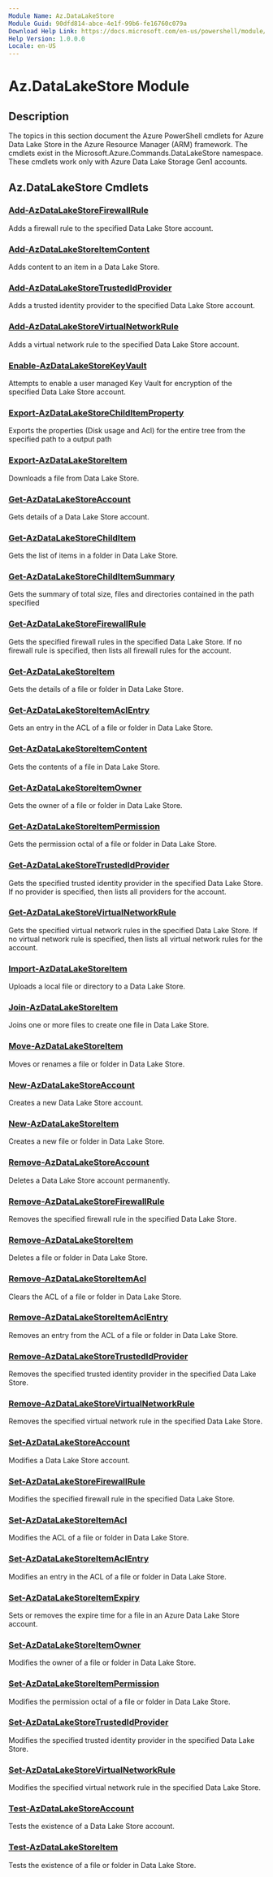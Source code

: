 ```yaml
---
Module Name: Az.DataLakeStore
Module Guid: 90dfd814-abce-4e1f-99b6-fe16760c079a
Download Help Link: https://docs.microsoft.com/en-us/powershell/module/az.datalakestore
Help Version: 1.0.0.0
Locale: en-US
---
```


# Az.DataLakeStore Module
## Description
The topics in this section document the Azure PowerShell cmdlets for Azure Data Lake Store in the Azure Resource Manager (ARM) framework. The cmdlets exist in the Microsoft.Azure.Commands.DataLakeStore namespace. These cmdlets work only with Azure Data Lake Storage Gen1 accounts.

## Az.DataLakeStore Cmdlets
### [Add-AzDataLakeStoreFirewallRule](Add-AzDataLakeStoreFirewallRule.md)
Adds a firewall rule to the specified Data Lake Store account.

### [Add-AzDataLakeStoreItemContent](Add-AzDataLakeStoreItemContent.md)
Adds content to an item in a Data Lake Store.

### [Add-AzDataLakeStoreTrustedIdProvider](Add-AzDataLakeStoreTrustedIdProvider.md)
Adds a trusted identity provider to the specified Data Lake Store account.

### [Add-AzDataLakeStoreVirtualNetworkRule](Add-AzDataLakeStoreVirtualNetworkRule.md)
Adds a virtual network rule to the specified Data Lake Store account.

### [Enable-AzDataLakeStoreKeyVault](Enable-AzDataLakeStoreKeyVault.md)
Attempts to enable a user managed Key Vault for encryption of the specified Data Lake Store account.

### [Export-AzDataLakeStoreChildItemProperty](Export-AzDataLakeStoreChildItemProperty.md)
Exports the properties (Disk usage and Acl) for the entire tree from the specified path to a output path

### [Export-AzDataLakeStoreItem](Export-AzDataLakeStoreItem.md)
Downloads a file from Data Lake Store.

### [Get-AzDataLakeStoreAccount](Get-AzDataLakeStoreAccount.md)
Gets details of a Data Lake Store account.

### [Get-AzDataLakeStoreChildItem](Get-AzDataLakeStoreChildItem.md)
Gets the list of items in a folder in Data Lake Store.

### [Get-AzDataLakeStoreChildItemSummary](Get-AzDataLakeStoreChildItemSummary.md)
Gets the summary of total size, files and directories contained in the path specified

### [Get-AzDataLakeStoreFirewallRule](Get-AzDataLakeStoreFirewallRule.md)
Gets the specified firewall rules in the specified Data Lake Store.
If no firewall rule is specified, then lists all firewall rules for the account.

### [Get-AzDataLakeStoreItem](Get-AzDataLakeStoreItem.md)
Gets the details of a file or folder in Data Lake Store.

### [Get-AzDataLakeStoreItemAclEntry](Get-AzDataLakeStoreItemAclEntry.md)
Gets an entry in the ACL of a file or folder in Data Lake Store.

### [Get-AzDataLakeStoreItemContent](Get-AzDataLakeStoreItemContent.md)
Gets the contents of a file in Data Lake Store.

### [Get-AzDataLakeStoreItemOwner](Get-AzDataLakeStoreItemOwner.md)
Gets the owner of a file or folder in Data Lake Store.

### [Get-AzDataLakeStoreItemPermission](Get-AzDataLakeStoreItemPermission.md)
Gets the permission octal of a file or folder in Data Lake Store.

### [Get-AzDataLakeStoreTrustedIdProvider](Get-AzDataLakeStoreTrustedIdProvider.md)
Gets the specified trusted identity provider in the specified Data Lake Store.
If no provider is specified, then lists all providers for the account.

### [Get-AzDataLakeStoreVirtualNetworkRule](Get-AzDataLakeStoreVirtualNetworkRule.md)
Gets the specified virtual network rules in the specified Data Lake Store.
If no virtual network rule is specified, then lists all virtual network rules for the account.

### [Import-AzDataLakeStoreItem](Import-AzDataLakeStoreItem.md)
Uploads a local file or directory to a Data Lake Store.

### [Join-AzDataLakeStoreItem](Join-AzDataLakeStoreItem.md)
Joins one or more files to create one file in Data Lake Store.

### [Move-AzDataLakeStoreItem](Move-AzDataLakeStoreItem.md)
Moves or renames a file or folder in Data Lake Store.

### [New-AzDataLakeStoreAccount](New-AzDataLakeStoreAccount.md)
Creates a new Data Lake Store account.

### [New-AzDataLakeStoreItem](New-AzDataLakeStoreItem.md)
Creates a new file or folder in Data Lake Store.

### [Remove-AzDataLakeStoreAccount](Remove-AzDataLakeStoreAccount.md)
Deletes a Data Lake Store account permanently.

### [Remove-AzDataLakeStoreFirewallRule](Remove-AzDataLakeStoreFirewallRule.md)
Removes the specified firewall rule in the specified Data Lake Store.

### [Remove-AzDataLakeStoreItem](Remove-AzDataLakeStoreItem.md)
Deletes a file or folder in Data Lake Store.

### [Remove-AzDataLakeStoreItemAcl](Remove-AzDataLakeStoreItemAcl.md)
Clears the ACL of a file or folder in Data Lake Store.

### [Remove-AzDataLakeStoreItemAclEntry](Remove-AzDataLakeStoreItemAclEntry.md)
Removes an entry from the ACL of a file or folder in Data Lake Store.

### [Remove-AzDataLakeStoreTrustedIdProvider](Remove-AzDataLakeStoreTrustedIdProvider.md)
Removes the specified trusted identity provider in the specified Data Lake Store.

### [Remove-AzDataLakeStoreVirtualNetworkRule](Remove-AzDataLakeStoreVirtualNetworkRule.md)
Removes the specified virtual network rule in the specified Data Lake Store.

### [Set-AzDataLakeStoreAccount](Set-AzDataLakeStoreAccount.md)
Modifies a Data Lake Store account.

### [Set-AzDataLakeStoreFirewallRule](Set-AzDataLakeStoreFirewallRule.md)
Modifies the specified firewall rule in the specified Data Lake Store.

### [Set-AzDataLakeStoreItemAcl](Set-AzDataLakeStoreItemAcl.md)
Modifies the ACL of a file or folder in Data Lake Store.

### [Set-AzDataLakeStoreItemAclEntry](Set-AzDataLakeStoreItemAclEntry.md)
Modifies an entry in the ACL of a file or folder in Data Lake Store.

### [Set-AzDataLakeStoreItemExpiry](Set-AzDataLakeStoreItemExpiry.md)
Sets or removes the expire time for a file in an Azure Data Lake Store account.

### [Set-AzDataLakeStoreItemOwner](Set-AzDataLakeStoreItemOwner.md)
Modifies the owner of a file or folder in Data Lake Store.

### [Set-AzDataLakeStoreItemPermission](Set-AzDataLakeStoreItemPermission.md)
Modifies the permission octal of a file or folder in Data Lake Store.

### [Set-AzDataLakeStoreTrustedIdProvider](Set-AzDataLakeStoreTrustedIdProvider.md)
Modifies the specified trusted identity provider in the specified Data Lake Store.

### [Set-AzDataLakeStoreVirtualNetworkRule](Set-AzDataLakeStoreVirtualNetworkRule.md)
Modifies the specified virtual network rule in the specified Data Lake Store.

### [Test-AzDataLakeStoreAccount](Test-AzDataLakeStoreAccount.md)
Tests the existence of a Data Lake Store account.

### [Test-AzDataLakeStoreItem](Test-AzDataLakeStoreItem.md)
Tests the existence of a file or folder in Data Lake Store.

